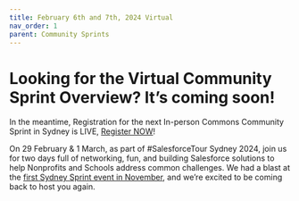 ```yaml
---
title: February 6th and 7th, 2024 Virtual
nav_order: 1
parent: Community Sprints
---
```


# Looking for the Virtual Community Sprint Overview? It’s coming soon! 

In the meantime, Registration for the next In-person Commons Community Sprint in Sydney is LIVE, [Register NOW](https://invite.salesforce.com/commonscommunitysprint-aadf)! 

On 29 February & 1 March, as part of #SalesforceTour Sydney 2024, join us for two days full of networking, fun, and building Salesforce solutions to help Nonprofits and Schools address common challenges. We had a blast at the [first Sydney Sprint event in November](https://sfdo-community-sprints.github.io/docs/sprints/2023-11-1516-Sprint/#down-under-community-innovation-wrapping-up-the-first-ever-commons-community-sprint-in-sydney-australia), and we’re excited to be coming back to host you again.
